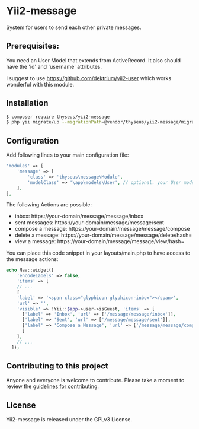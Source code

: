 # Yii2-message

System for users to send each other private messages.

## Prerequisites:

You need an User Model that extends from ActiveRecord.
It also should have the 'id' and 'username' attributes.

I suggest to use https://github.com/dektrium/yii2-user which
works wonderful with this module.

## Installation

```bash
$ composer require thyseus/yii2-message
$ php yii migrate/up --migrationPath=@vendor/thyseus/yii2-message/migrations
```

## Configuration

Add following lines to your main configuration file:

```php
'modules' => [
    'message' => [
        'class' => 'thyseus\message\Module',
        'modelClass' => '\app\models\User', // optional. your User model. Needs to be ActiveRecord.
    ],
],
```

The following Actions are possible:

* inbox: https://your-domain/message/message/inbox
* sent messages: https://your-domain/message/message/sent
* compose a message: https://your-domain/message/message/compose
* delete a message: https://your-domain/message/message/delete/hash=<hash>
* view a message: https://your-domain/message/message/view/hash=<hash>

You can place this code snippet in your layouts/main.php to have access
to the message actions:

```php
echo Nav::widget([
    'encodeLabels' => false,
    'items' => [
    // ...
    [
    'label' => '<span class="glyphicon glyphicon-inbox"></span>',
    'url' => '',
    'visible' => !Yii::$app->user->isGuest, 'items' => [
      ['label' => 'Inbox', 'url' => ['/message/message/inbox']],
      ['label' => 'Sent', 'url' => ['/message/message/sent']],
      ['label' => 'Compose a Message', 'url' => ['/message/message/compose']],
      ]
    ],
    // ...
  ]);

```
## Contributing to this project

Anyone and everyone is welcome to contribute. Please take a moment to
review the [guidelines for contributing](.github/CONTRIBUTING.md).

## License

Yii2-message is released under the GPLv3 License.
